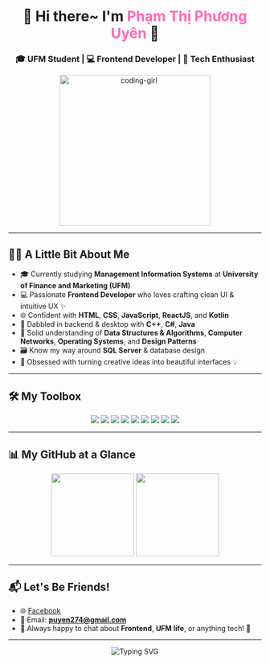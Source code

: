 <h1 align="center">🌸 Hi there~ I'm <span style="color:#FF69B4;">Phạm Thị Phương Uyên</span> 👋</h1>
<h3 align="center">🎓 UFM Student | 💻 Frontend Developer | 🚀 Tech Enthusiast</h3>

<p align="center">
  <img src="https://media.giphy.com/media/v1.Y2lkPTc5MGI3NjExNWdycXB1ZW5sN3c1cWJtNzN4M2Rtd2JjOW5ma3plYjlmYTZ3ZG43ZyZlcD12MV9naWZzX3NlYXJjaCZjdD1n/eHQ5BsgBIBIGI/giphy.gif" height="300px" style="width: auto; height: 300px;" alt="coding-girl" />
</p>










---

## 💁‍♀️ A Little Bit About Me

- 🎓 Currently studying **Management Information Systems** at **University of Finance and Marketing (UFM)**
- 💻 Passionate **Frontend Developer** who loves crafting clean UI & intuitive UX ✨
- 🌐 Confident with **HTML**, **CSS**, **JavaScript**, **ReactJS**, and **Kotlin**
- 🔧 Dabbled in backend & desktop with **C++**, **C#**, **Java**
- 🧠 Solid understanding of **Data Structures & Algorithms**, **Computer Networks**, **Operating Systems**, and **Design Patterns**
- 🗃️ Know my way around **SQL Server** & database design
- 🎨 Obsessed with turning creative ideas into beautiful interfaces 💡

---

## 🛠️ My Toolbox

<p align="center">
  <img src="https://img.shields.io/badge/-C++-00599C?style=for-the-badge&logo=cplusplus&logoColor=white" />
  <img src="https://img.shields.io/badge/-C%23-239120?style=for-the-badge&logo=c-sharp&logoColor=white" />
  <img src="https://img.shields.io/badge/-Java-007396?style=for-the-badge&logo=java&logoColor=white" />
  <img src="https://img.shields.io/badge/-Kotlin-0095D5?style=for-the-badge&logo=kotlin&logoColor=white" />
  <img src="https://img.shields.io/badge/-JavaScript-F7DF1E?style=for-the-badge&logo=javascript&logoColor=black" />
  <img src="https://img.shields.io/badge/-React-61DAFB?style=for-the-badge&logo=react&logoColor=black" />
  <img src="https://img.shields.io/badge/-HTML5-E34F26?style=for-the-badge&logo=html5&logoColor=white" />
  <img src="https://img.shields.io/badge/-CSS3-1572B6?style=for-the-badge&logo=css3&logoColor=white" />
  <img src="https://img.shields.io/badge/-SQL%20Server-CC2927?style=for-the-badge&logo=microsoft-sql-server&logoColor=white" />
</p>

---

## 📊 My GitHub at a Glance

<p align="center">
  <img src="https://github-readme-stats.vercel.app/api?username=phuyen27&show_icons=true&theme=tokyonight&hide_border=true" height="165" />
  <img src="https://github-readme-stats.vercel.app/api/top-langs/?username=phuyen27&layout=compact&theme=tokyonight&hide_border=true" height="165" />
</p>

---

## 📬 Let's Be Friends!

- 🌐 [Facebook](https://www.facebook.com/phuonguyen274/)
- 📧 Email: **puyen274@gmail.com**
- 💬 Always happy to chat about **Frontend**, **UFM life**, or anything tech! 🌟

---

<p align="center">
  <img src="https://readme-typing-svg.demolab.com?font=Fira+Code&duration=3000&pause=1000&color=FF69B4&center=true&vCenter=true&width=435&lines=Welcome+to+my+GitHub+profile!;Frontend+Developer+%7C+Tech+Lover+%7C+UFM+Student;Always+Learning+New+Things+%F0%9F%92%BB" alt="Typing SVG" />
</p>
